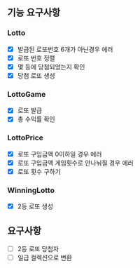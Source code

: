 ## 기능 요구사항
### Lotto
+ [x] 발급된 로또번호 6개가 아닌경우 에러
+ [x] 로또 번호 정렬
+ [x] 몇 등에 당첨되었는지 확인
+ [x] 당첨 로또 생성

### LottoGame
+ [x] 로또 발급
+ [x] 총 수익률 확인

### LottoPrice
+ [x] 로또 구입금액 0이하일 경우 에러
+ [x] 로또 구입금액 게임횟수로 안나눠질 경우 에러
+ [x] 로또 횟수 구하기

### WinningLotto
+ [x] 2등 로또 생성

## 요구사항
+ [ ] 2등 로또 당첨자
+ [ ] 일급 컬렉션으로 변환